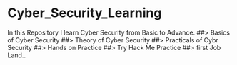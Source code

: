 # Cyber_Security_Learning
In this Repository I learn Cyber Security from Basic to Advance.
##> Basics of Cyber Security
##> Theory of Cyber Security
##> Practicals of Cybr Security
##> Hands on Practice
##> Try Hack Me Practice
##> first Job Land..
